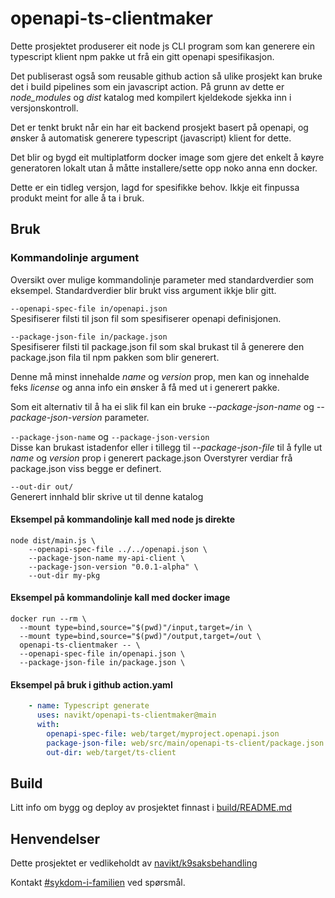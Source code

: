 openapi-ts-clientmaker
=======================

Dette prosjektet produserer eit node js CLI program som kan generere ein typescript klient npm pakke ut frå ein gitt openapi spesifikasjon.

Det publiserast også som reusable github action så ulike prosjekt kan bruke det i build pipelines som ein javascript action. 
På grunn av dette er _node_modules_ og _dist_ katalog med kompilert kjeldekode sjekka inn i versjonskontroll.

Det er tenkt brukt når ein har eit backend prosjekt basert på openapi, og ønsker å automatisk generere typescript (javascript) klient for dette.

Det blir og bygd eit multiplatform docker image som gjere det enkelt å køyre generatoren lokalt utan å måtte installere/sette opp noko anna enn docker.

Dette er ein tidleg versjon, lagd for spesifikke behov. Ikkje eit finpussa produkt meint for alle å ta i bruk.

## Bruk

### Kommandolinje argument
Oversikt over mulige kommandolinje parameter med standardverdier som eksempel. Standardverdier blir brukt viss argument ikkje blir gitt.

`--openapi-spec-file in/openapi.json` <br>
Spesifiserer filsti til json fil som spesifiserer openapi definisjonen.

`--package-json-file in/package.json`<br>
Spesifiserer filsti til package.json fil som skal brukast til å generere den package.json fila til npm pakken som blir generert.

Denne må minst innehalde _name_ og _version_ prop, men kan og innehalde feks _license_ og anna info ein ønsker å få med ut i generert pakke. 

Som eit alternativ til å ha ei slik fil kan ein bruke _--package-json-name_ og _--package-json-version_ parameter.

`--package-json-name` og `--package-json-version`<br>
Disse kan brukast istadenfor eller i tillegg til _--package-json-file_ til å fylle ut _name_ og _version_ prop i generert package.json
Overstyrer verdiar frå package.json viss begge er definert.

`--out-dir out/`<br>
Generert innhald blir skrive ut til denne katalog

#### Eksempel på kommandolinje kall med node js direkte
```
node dist/main.js \
    --openapi-spec-file ../../openapi.json \
    --package-json-name my-api-client \
    --package-json-version "0.0.1-alpha" \
    --out-dir my-pkg
```

#### Eksempel på kommandolinje kall med docker image
```shell
docker run --rm \
  --mount type=bind,source="$(pwd)"/input,target=/in \
  --mount type=bind,source="$(pwd)"/output,target=/out \
  openapi-ts-clientmaker -- \
  --openapi-spec-file in/openapi.json \
  --package-json-file in/package.json \
```

#### Eksempel på bruk i github action.yaml
```yaml
    - name: Typescript generate
      uses: navikt/openapi-ts-clientmaker@main
      with:
        openapi-spec-file: web/target/myproject.openapi.json
        package-json-file: web/src/main/openapi-ts-client/package.json
        out-dir: web/target/ts-client
```

## Build
Litt info om bygg og deploy av prosjektet finnast i [build/README.md](build/README.md)

## Henvendelser
Dette prosjektet er vedlikeholdt av [navikt/k9saksbehandling](CODEOWNERS) 

Kontakt [#sykdom-i-familien](https://nav-it.slack.com/archives/CNGKVQVJ9) ved spørsmål.